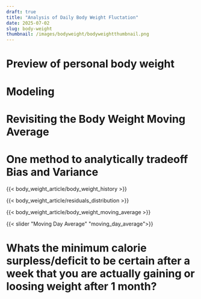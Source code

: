 ```yaml
---
draft: true
title: "Analysis of Daily Body Weight Fluctation"
date: 2025-07-02
slug: body-weight
thumbnail: /images/bodyweight/bodyweightthumbnail.png
---
```


# Preview of personal body weight

# Modeling

# Revisiting the Body Weight Moving Average

# One method to analytically tradeoff Bias and Variance

{{< body_weight_article/body_weight_history >}}

{{< body_weight_article/residuals_distribution >}}

{{< body_weight_article/body_weight_moving_average >}}

{{< slider "Moving Day Average" "moving_day_average">}}

# Whats the minimum calorie surpless/deficit to be certain after a week that you are actually gaining or loosing weight after 1 month?